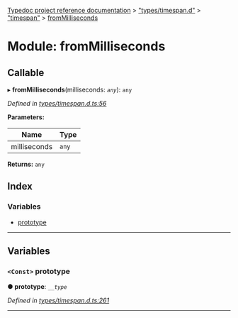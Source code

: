 [Typedoc project reference documentation](../README.md) > ["types/timespan.d"](../modules/_types_timespan_d_.md) > ["timespan"](../modules/_types_timespan_d_._timespan_.md) > [fromMilliseconds](../modules/_types_timespan_d_._timespan_.frommilliseconds.md)

# Module: fromMilliseconds

## Callable
▸ **fromMilliseconds**(milliseconds: *`any`*): `any`

*Defined in [types/timespan.d.ts:56](https://github.com/DocuWare/REST-Sample-TS/blob/a4697e2/src/types/timespan.d.ts#L56)*

**Parameters:**

| Name | Type |
| ------ | ------ |
| milliseconds | `any` |

**Returns:** `any`

## Index

### Variables

* [prototype](_types_timespan_d_._timespan_.frommilliseconds.md#prototype)

---

## Variables

<a id="prototype"></a>

### `<Const>` prototype

**● prototype**: *`__type`*

*Defined in [types/timespan.d.ts:261](https://github.com/DocuWare/REST-Sample-TS/blob/a4697e2/src/types/timespan.d.ts#L261)*

___

